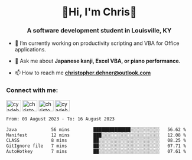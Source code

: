 <div class="main">
<h1 align="center">🌟Hi, I'm Chris🌟</h1>
<h3 align="center">A software development student in Louisville, KY</h3>

- 🔭 I’m currently working on productivity scripting and VBA for Office applications.

- 💬 Ask me about **Japanese kanji, Excel VBA, or piano performance.**

- 📫 How to reach me **christopher.dehner@outlook.com**

<h3 align="left">Connect with me:</h3>
<p align="left">
<a href="https://twitter.com/cyadehn" target="blank"><img align="center" src="https://cdn.jsdelivr.net/npm/simple-icons@3.0.1/icons/twitter.svg" alt="cyadehn" height="30" width="40" /></a>
<a href="https://linkedin.com/in/christopherdehnerii" target="blank"><img align="center" src="https://cdn.jsdelivr.net/npm/simple-icons@3.0.1/icons/linkedin.svg" alt="christopherdehnerii" height="30" width="40" /></a>
<a href="https://fb.com/christopherdehnerii" target="blank"><img align="center" src="https://cdn.jsdelivr.net/npm/simple-icons@3.0.1/icons/facebook.svg" alt="christopherdehnerii" height="30" width="40" /></a>
<a href="https://instagram.com/cyadehn" target="blank"><img align="center" src="https://cdn.jsdelivr.net/npm/simple-icons@3.0.1/icons/instagram.svg" alt="cyadehn" height="30" width="40" /></a>
</p>

<!--START_SECTION:waka-->

```txt
From: 09 August 2023 - To: 16 August 2023

Java             56 mins         ██████████████░░░░░░░░░░░   56.62 %
Manifest         12 mins         ███░░░░░░░░░░░░░░░░░░░░░░   12.08 %
CLASS            8 mins          ██░░░░░░░░░░░░░░░░░░░░░░░   08.25 %
GitIgnore file   7 mins          ██░░░░░░░░░░░░░░░░░░░░░░░   07.71 %
AutoHotkey       7 mins          ██░░░░░░░░░░░░░░░░░░░░░░░   07.61 %
```

<!--END_SECTION:waka-->
